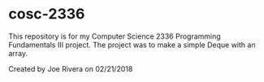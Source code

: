 # cosc-2336

This repository is for my Computer Science 2336 Programming Fundamentals III project.
The project was to make a simple Deque with an array.

Created by Joe Rivera on 02/21/2018